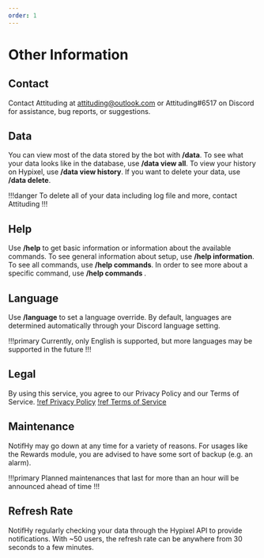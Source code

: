 ```yaml
---
order: 1
---
```

# Other Information

## Contact
Contact Attituding at [attituding@outlook.com](mailto:attituding@outlook.com) or Attituding#6517 on Discord for assistance, bug reports, or suggestions.

## Data
You can view most of the data stored by the bot with **/data**. To see what your data looks like in the database, use **/data view all**. To view your history on Hypixel, use **/data view history**. If you want to delete your data, use **/data delete**.

!!!danger
To delete all of your data including log file and more, contact Attituding
!!!

## Help
Use **/help** to get basic information or information about the available commands. To see general information about setup, use **/help information**. To see all commands, use **/help commands**. In order to see more about a specific command, use **/help commands <command>**.

## Language
Use **/language** to set a language override. By default, languages are determined automatically through your Discord language setting.

!!!primary
Currently, only English is supported, but more languages may be supported in the future
!!!

## Legal
By using this service, you agree to our Privacy Policy and our Terms of Service.
[!ref Privacy Policy](../legal/privacy-policy.md)
[!ref Terms of Service](../legal/terms-of-service.md)

## Maintenance
NotifHy may go down at any time for a variety of reasons. For usages like the Rewards module, you are advised to have some sort of backup (e.g. an alarm).

!!!primary
Planned maintenances that last for more than an hour will be announced ahead of time
!!!

## Refresh Rate
NotifHy regularly checking your data through the Hypixel API to provide notifications. With ~50 users, the refresh rate can be anywhere from 30 seconds to a few minutes.